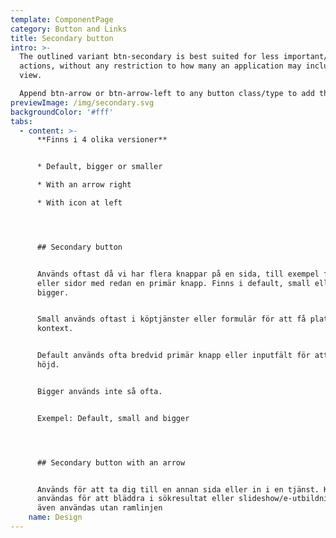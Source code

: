 ```yaml
---
template: ComponentPage
category: Button and Links
title: Secondary button
intro: >-
  The outlined variant btn-secondary is best suited for less important/secondary
  actions, without any restriction to how many an application may include in a
  view.

  Append btn-arrow or btn-arrow-left to any button class/type to add the arrow.
previewImage: /img/secondary.svg
backgroundColor: '#fff'
tabs:
  - content: >-
      **Finns i 4 olika versioner**


      * Default, bigger or smaller

      * With an arrow right

      * With icon at left




      ## Secondary button


      Används oftast då vi har flera knappar på en sida, till exempel formulär
      eller sidor med redan en primär knapp. Finns i default, small eller
      bigger. 


      Small används oftast i köptjänster eller formulär för att få plats i olika
      kontext.


      Default används ofta bredvid primär knapp eller inputfält för att ha samma
      höjd.


      Bigger används inte så ofta.


      Exempel: Default, small and bigger




      ## Secondary button with an arrow


      Används för att ta dig till en annan sida eller in i en tjänst. Kan också
      användas för att bläddra i sökresultat eller slideshow/e-utbildning. Kan
      även användas utan ramlinjen
    name: Design
---
```


